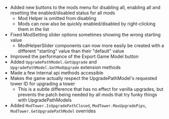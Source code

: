 - Added new buttons to the mods menu for disabling all, enabling all and resetting the enabled/disabled status for all mods
  - Mod Helper is omitted from disabling
  - Mods can now also be quickly enabled/disabled by right-clicking them in the list
- Fixed ModSetting slider options sometimes showing the wrong starting value
  - ModHelperSlider components can now more easily be created with a different "starting" value than their "default" value
- Improved the performance of the Export Game Model button
- Added `UpgradePathModel.GetUpgrade` and `UpgradePathModel.GetModUpgrade` extension methods
- Made a few internal api methods accessible
- Makes the game actually respect the UpgradePathModel's requested tower ID for upgrading a tower
  - This is a subtle difference that has no effect for vanilla upgrades, but prevents the patch being needed by all mods that try funky things with UpgradePathModels
- Added `ModTower.IsUpgradePathClosed`, `ModTower.MaxUpgradePips`, `ModTower.GetUpgradePathModel` overrides